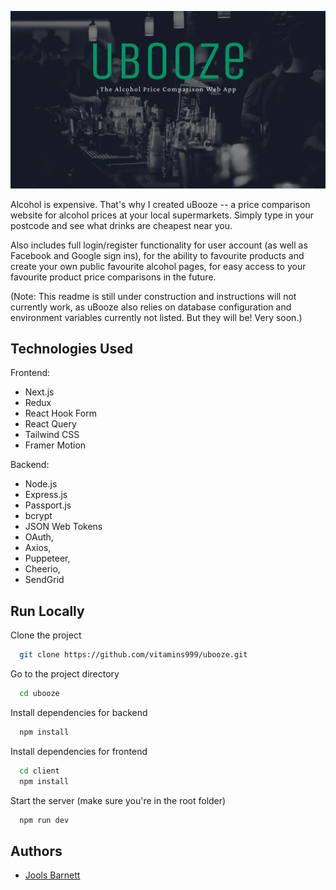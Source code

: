 ![uBooze Banner Image](client/public/banner.webp)

Alcohol is expensive. That's why I created uBooze -- a price comparison website for alcohol prices at your local supermarkets.
Simply type in your postcode and see what drinks are cheapest near you.

Also includes full login/register functionality for user account (as well as Facebook and Google sign ins), for the ability to favourite products and create your own public favourite alcohol pages, for easy access to your favourite product price comparisons in the future.

(Note: This readme is still under construction and instructions will not currently work, as uBooze also relies on database configuration and environment variables currently not listed. But they will be! Very soon.)

## Technologies Used

Frontend:

- Next.js
- Redux
- React Hook Form
- React Query
- Tailwind CSS
- Framer Motion

Backend:

- Node.js
- Express.js
- Passport.js
- bcrypt
- JSON Web Tokens
- OAuth,
- Axios,
- Puppeteer,
- Cheerio,
- SendGrid

## Run Locally

Clone the project

```bash
  git clone https://github.com/vitamins999/ubooze.git
```

Go to the project directory

```bash
  cd ubooze
```

Install dependencies for backend

```bash
  npm install
```

Install dependencies for frontend

```bash
  cd client
  npm install
```

Start the server (make sure you're in the root folder)

```bash
  npm run dev
```

## Authors

- [Jools Barnett](https://www.github.com/vitamins999)
